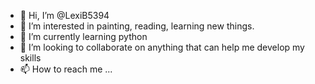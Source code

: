 - 👋 Hi, I’m @LexiB5394
- 👀 I’m interested in painting, reading, learning new things.
- 🌱 I’m currently learning python
- 💞️ I’m looking to collaborate on anything that can help me develop my skills
- 📫 How to reach me ...

<!---
LexiB5394/LexiB5394 is a ✨ special ✨ repository because its `README.md` (this file) appears on your GitHub profile.
You can click the Preview link to take a look at your changes.
--->
